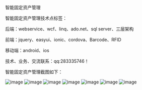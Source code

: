 智能固定资产管理

智能固定资产管理技术点标签：

后端：webservice、wcf、linq、ado.net、sql server、三层架构

前端：jquery、easyui、ionic、cordova、Barcode、RFID

移动端：android、ios

技术、业务、交流联系：qq:283335746！

智能固定资产管理截图如下：

![image](https://github.com/qq283335746/My/blob/master/MyImages/Asset/asset001.png)
![image](https://github.com/qq283335746/My/blob/master/MyImages/Asset/asset002.png)
![image](https://github.com/qq283335746/My/blob/master/MyImages/Asset/asset003.png)
![image](https://github.com/qq283335746/My/blob/master/MyImages/Asset/asset004.png)
![image](https://github.com/qq283335746/My/blob/master/MyImages/Asset/asset005.png)
![image](https://github.com/qq283335746/My/blob/master/MyImages/Asset/asset006.png)
![image](https://github.com/qq283335746/My/blob/master/MyImages/Asset/asset007.png)
